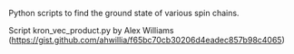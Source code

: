 Python scripts to find the ground state of various spin chains.

Script kron_vec_product.py by Alex Williams (https://gist.github.com/ahwillia/f65bc70cb30206d4eadec857b98c4065)